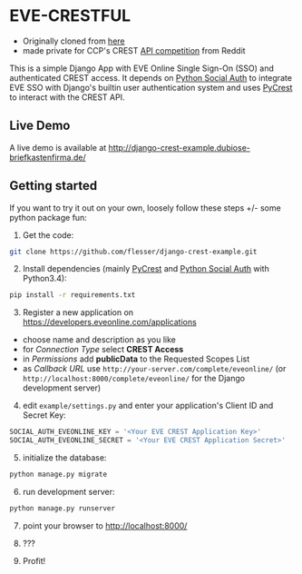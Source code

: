 # EVE-CRESTFUL

- Originally cloned from [here](https://github.com/flesser/django-crest-example)
- made private for CCP's CREST [API competition](https://www.reddit.com/r/Eve/comments/45wpx5/dev_blog_the_eve_online_api_challenge_ccp_foxfour/?ref=share&ref_source=link) from Reddit

This is a simple Django App with EVE Online Single Sign-On (SSO) and authenticated CREST access.
It depends on [Python Social Auth](http://psa.matiasaguirre.net/) to integrate EVE SSO with Django's builtin user authentication system and uses [PyCrest](https://forums.eveonline.com/default.aspx?g=posts&t=398676) to interact with the CREST API.

## Live Demo
A live demo is available at http://django-crest-example.dubiose-briefkastenfirma.de/

## Getting started
If you want to try it out on your own, loosely follow these steps +/- some python package fun:

1. Get the code:
  ```bash
  git clone https://github.com/flesser/django-crest-example.git
  ```

2. Install dependencies (mainly [PyCrest](https://github.com/Dreae/PyCrest) and [Python Social Auth](https://github.com/omab/python-social-auth) with Python3.4):
  ```bash
  pip install -r requirements.txt
  ```

3. Register a new application on https://developers.eveonline.com/applications
  - choose name and description as you like
  - for *Connection Type* select **CREST Access**
  - in *Permissions* add **publicData** to the Requested Scopes List
  - as *Callback URL* use `http://your-server.com/complete/eveonline/` (or `http://localhost:8000/complete/eveonline/` for the Django development server)

4. edit `example/settings.py` and enter your application's Client ID and Secret Key:
  ```python
  SOCIAL_AUTH_EVEONLINE_KEY = '<Your EVE CREST Application Key>'
  SOCIAL_AUTH_EVEONLINE_SECRET = '<Your EVE CREST Application Secret>'
  ```

5. initialize the database:
  ```bash
  python manage.py migrate
  ```

6. run development server:
  ```bash
  python manage.py runserver
  ```

7. point your browser to [http://localhost:8000/](http://localhost:8000/)

8. ???

9. Profit!
